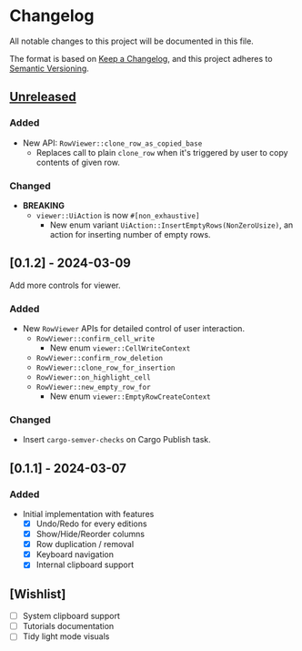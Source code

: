 # Changelog

All notable changes to this project will be documented in this file.

The format is based on [Keep a Changelog],
and this project adheres to [Semantic Versioning].

## [Unreleased]

### Added

- New API: `RowViewer::clone_row_as_copied_base`
  - Replaces call to plain `clone_row` when it's triggered by user to copy contents of given row.

### Changed

- **BREAKING** 
  - `viewer::UiAction` is now `#[non_exhaustive]`
    - New enum variant `UiAction::InsertEmptyRows(NonZeroUsize)`, an action for inserting number of empty rows.

## [0.1.2] - 2024-03-09

Add more controls for viewer.

### Added

- New `RowViewer` APIs for detailed control of user interaction.
  - `RowViewer::confirm_cell_write`
    - New enum `viewer::CellWriteContext`
  - `RowViewer::confirm_row_deletion`
  - `RowViewer::clone_row_for_insertion`
  - `RowViewer::on_highlight_cell`
  - `RowViewer::new_empty_row_for`
    - New enum `viewer::EmptyRowCreateContext`

### Changed

- Insert `cargo-semver-checks` on Cargo Publish task.

## [0.1.1] - 2024-03-07

### Added

- Initial implementation with features
  - [x] Undo/Redo for every editions
  - [x] Show/Hide/Reorder columns
  - [x] Row duplication / removal
  - [x] Keyboard navigation
  - [x] Internal clipboard support

## [Wishlist]

- [ ] System clipboard support
- [ ] Tutorials documentation
- [ ] Tidy light mode visuals

<!-- Links -->
[keep a changelog]: https://keepachangelog.com/en/1.0.0/
[semantic versioning]: https://semver.org/spec/v2.0.0.html

<!-- Versions -->
[unreleased]: https://github.com/kang-sw/egui-data-table/compare/v0.0.2...HEAD
[0.0.2]: https://github.com/kang-sw/egui-data-table/compare/v0.0.1...v0.0.2
[0.0.1]: https://github.com/kang-sw/egui-data-table/releases/tag/v0.0.1
